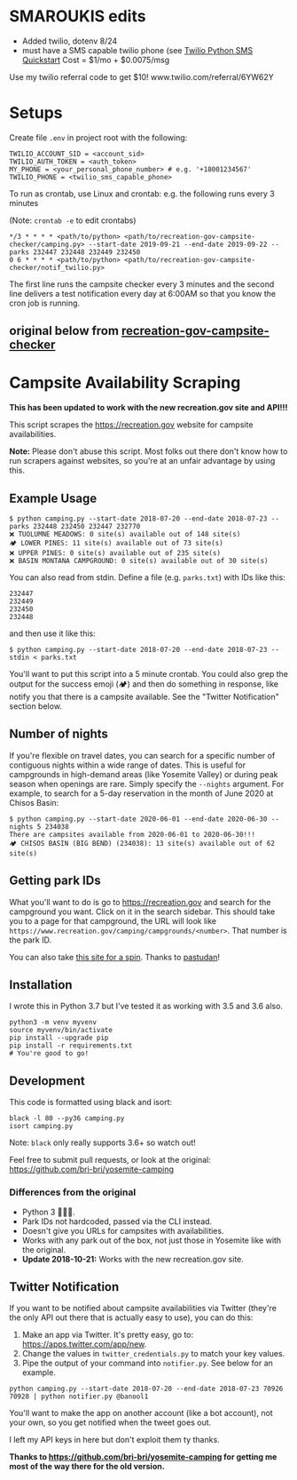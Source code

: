 
# SMAROUKIS edits
- Added twilio, dotenv 8/24
- must have a SMS capable twilio phone (see [Twilio Python SMS Quickstart](https://www.twilio.com/docs/sms/quickstart/python#sign-up-for-twilio-and-get-a-phone-number) Cost = $1/mo + $0.0075/msg

<p class=callout info> Use my twilio referral code to get $10! www.twilio.com/referral/6YW62Y  </p>

# Setups
Create file `.env` in project root with the following:
```
TWILIO_ACCOUNT_SID = <account_sid>
TWILIO_AUTH_TOKEN = <auth_token>
MY_PHONE = <your_personal_phone_number> # e.g. '+18001234567'
TWILIO_PHONE = <twilio_sms_capable_phone>
```

To run as crontab, use Linux and crontab: 
e.g. the following runs every 3 minutes

(Note: `crontab -e` to edit crontabs)

```
*/3 * * * * <path/to/python> <path/to/recreation-gov-campsite-checker/camping.py> --start-date 2019-09-21 --end-date 2019-09-22 --parks 232447 232448 232449 232450
0 6 * * * * <path/to/python> <path/to/recreation-gov-campsite-checker/notif_twilio.py>
```

The first line runs the campsite checker every 3 minutes and the second line delivers a test notification every day at 6:00AM so that you know the cron job is running.

original below from [recreation-gov-campsite-checker](https://github.com/banool/recreation-gov-campsite-checker)
----

# Campsite Availability Scraping

**This has been updated to work with the new recreation.gov site and API!!!**

This script scrapes the https://recreation.gov website for campsite availabilities.

**Note:** Please don't abuse this script. Most folks out there don't know how to run scrapers against websites, so you're at an unfair advantage by using this.

## Example Usage
```
$ python camping.py --start-date 2018-07-20 --end-date 2018-07-23 --parks 232448 232450 232447 232770
❌ TUOLUMNE MEADOWS: 0 site(s) available out of 148 site(s)
🏕 LOWER PINES: 11 site(s) available out of 73 site(s)
❌ UPPER PINES: 0 site(s) available out of 235 site(s)
❌ BASIN MONTANA CAMPGROUND: 0 site(s) available out of 30 site(s)
```

You can also read from stdin. Define a file (e.g. `parks.txt`) with IDs like this:
```
232447
232449
232450
232448
```
and then use it like this:
```
$ python camping.py --start-date 2018-07-20 --end-date 2018-07-23 --stdin < parks.txt
```

You'll want to put this script into a 5 minute crontab. You could also grep the output for the success emoji (🏕) and then do something in response, like notify you that there is a campsite available. See the "Twitter Notification" section below.

## Number of nights
If you're flexible on travel dates, you can search for a specific number of contiguous nights within a wide range of dates. This is useful for campgrounds in high-demand areas (like Yosemite Valley) or during peak season when openings are rare. Simply specify the `--nights` argument. For example, to search for a 5-day reservation in the month of June 2020 at Chisos Basin:
```
$ python camping.py --start-date 2020-06-01 --end-date 2020-06-30 --nights 5 234038
There are campsites available from 2020-06-01 to 2020-06-30!!!
🏕 CHISOS BASIN (BIG BEND) (234038): 13 site(s) available out of 62 site(s)
```

## Getting park IDs
What you'll want to do is go to https://recreation.gov and search for the campground you want. Click on it in the search sidebar. This should take you to a page for that campground, the URL will look like `https://www.recreation.gov/camping/campgrounds/<number>`. That number is the park ID.

You can also take [this site for a spin](https://pastudan.github.io/national-parks/). Thanks to [pastudan](https://github.com/pastudan)!

## Installation

I wrote this in Python 3.7 but I've tested it as working with 3.5 and 3.6 also.
```
python3 -m venv myvenv
source myvenv/bin/activate
pip install --upgrade pip
pip install -r requirements.txt
# You're good to go!
```

## Development
This code is formatted using black and isort:
```
black -l 80 --py36 camping.py
isort camping.py
```
Note: `black` only really supports 3.6+ so watch out!

Feel free to submit pull requests, or look at the original: https://github.com/bri-bri/yosemite-camping

### Differences from the original
- Python 3 🐍🐍🐍.
- Park IDs not hardcoded, passed via the CLI instead.
- Doesn't give you URLs for campsites with availabilities.
- Works with any park out of the box, not just those in Yosemite like with the original.
- **Update 2018-10-21:** Works with the new recreation.gov site.

## Twitter Notification
If you want to be notified about campsite availabilities via Twitter (they're the only API out there that is actually easy to use), you can do this:
1. Make an app via Twitter. It's pretty easy, go to: https://apps.twitter.com/app/new.
2. Change the values in `twitter_credentials.py` to match your key values.
3. Pipe the output of your command into `notifier.py`. See below for an example.

```
python camping.py --start-date 2018-07-20 --end-date 2018-07-23 70926 70928 | python notifier.py @banool1
```

You'll want to make the app on another account (like a bot account), not your own, so you get notified when the tweet goes out.

I left my API keys in here but don't exploit them ty thanks.

**Thanks to https://github.com/bri-bri/yosemite-camping for getting me most of the way there for the old version.**
